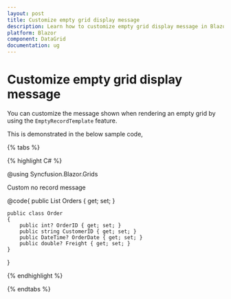```yaml
---
layout: post
title: Customize empty grid display message
description: Learn how to customize empty grid display message in Blazor DataGrid component
platform: Blazor
component: DataGrid
documentation: ug
---
```


# Customize empty grid display message

You can customize the message shown when rendering an empty grid by using the `EmptyRecordTemplate` feature.

This is demonstrated in the below sample code,

{% tabs %}

{% highlight C# %}

@using Syncfusion.Blazor.Grids

<SfGrid DataSource="@Orders" AllowPaging="true">
    <GridTemplates>
        <EmptyRecordTemplate>
            <span>Custom no record message</span>
        </EmptyRecordTemplate>
    </GridTemplates>
    <GridColumns>
        <GridColumn Field=@nameof(Order.OrderID) HeaderText="Order ID" TextAlign="TextAlign.Center" Width="120"></GridColumn>
        <GridColumn Field=@nameof(Order.CustomerID) HeaderText="Customer Name" TextAlign="TextAlign.Center" Width="120"></GridColumn>
        <GridColumn Field=@nameof(Order.OrderDate) HeaderText=" Order Date" Format="d" Type=ColumnType.Date TextAlign="TextAlign.Center" Width="120"></GridColumn>
        <GridColumn Field=@nameof(Order.Freight) HeaderText="Freight" Format="C2" TextAlign="TextAlign.Center" Width="120"></GridColumn>
    </GridColumns>
</SfGrid>

@code{
    public List<Order> Orders { get; set; }

    public class Order
    {
        public int? OrderID { get; set; }
        public string CustomerID { get; set; }
        public DateTime? OrderDate { get; set; }
        public double? Freight { get; set; }
    }
}

{% endhighlight %}

{% endtabs %}
